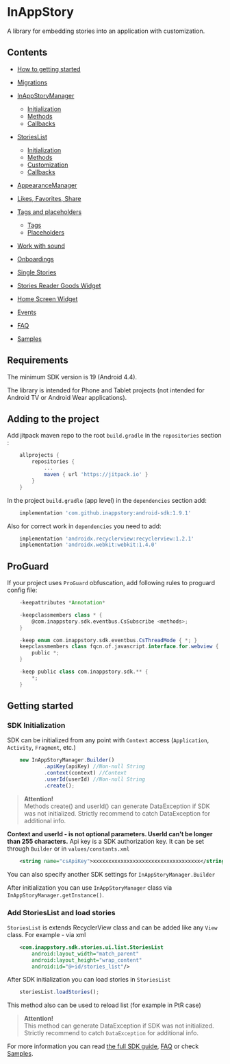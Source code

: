 # InAppStory

A library for embedding stories into an application with customization.

## Contents

* [How to getting started](https://github.com/inappstory/android-sdk/blob/main/README.md#getting-started)
* [Migrations](https://github.com/inappstory/android-sdk/blob/main/docs/Migrations.md)
* [InAppStoryManager](https://github.com/inappstory/android-sdk/blob/main/docs/InAppStoryManager.md)
	* [Initialization](https://github.com/inappstory/android-sdk/blob/main/docs/InAppStoryManager.md#initialization)
	* [Methods](https://github.com/inappstory/android-sdk/blob/main/docs/InAppStoryManager.md#methods)
	* [Callbacks](https://github.com/inappstory/android-sdk/blob/main/docs/InAppStoryManager.md#callbacks)
* [StoriesList](https://github.com/inappstory/android-sdk/blob/main/docs/StoriesList.md)
	* [Initialization](https://github.com/inappstory/android-sdk/blob/main/docs/StoriesList.md#initialization)
	* [Methods](https://github.com/inappstory/android-sdk/blob/main/docs/StoriesList.md#methods)
	* [Customization](https://github.com/inappstory/android-sdk/blob/main/docs/StoriesList.md#customization)
	* [Callbacks](https://github.com/inappstory/android-sdk/blob/main/docs/StoriesList.md#callbacks)

* [AppearanceManager](https://github.com/inappstory/android-sdk/blob/main/docs/AppearanceManager.md)
* [Likes, Favorites, Share](https://github.com/inappstory/android-sdk/blob/main/docs/Likes_Favorites_Share.md)
* [Tags and placeholders](https://github.com/inappstory/android-sdk/blob/main/docs/Tags_Placeholders.md)
	* [Tags](https://github.com/inappstory/android-sdk/blob/main/docs/Tags_Placeholders.md#tags)
	* [Placeholders](https://github.com/inappstory/android-sdk/blob/main/docs/Tags_Placeholders.md#placeholders)
* [Work with sound](https://github.com/inappstory/android-sdk/blob/main/docs/Sound.md)
* [Onboardings](https://github.com/inappstory/android-sdk/blob/main/docs/Onboardings.md)
* [Single Stories](https://github.com/inappstory/android-sdk/blob/main/docs/Single_Stories.md)
* [Stories Reader Goods Widget](https://github.com/inappstory/android-sdk/blob/main/docs/Goods.md)
* [Home Screen Widget](https://github.com/inappstory/android-sdk/blob/main/docs/Home_Screen_Widget.md)
* [Events](https://github.com/inappstory/android-sdk/blob/main/docs/CsEventBus.md)
* [FAQ](https://github.com/inappstory/android-sdk/blob/main/docs/FAQ.md)
* [Samples](https://github.com/inappstory/Android-Example)

## Requirements

The minimum SDK version is 19 (Android 4.4).

The library is intended for Phone and Tablet projects (not intended for Android TV or Android Wear applications).

## Adding to the project

Add jitpack maven repo to the root `build.gradle` in the `repositories` section :
```gradle
	allprojects {
	    repositories {
	        ...
	        maven { url 'https://jitpack.io' }
	    }
	}
```

In the project `build.gradle` (app level) in the `dependencies` section add:
```gradle
	implementation 'com.github.inappstory:android-sdk:1.9.1'
```

Also for correct work in `dependencies` you need to add:
```gradle
	implementation 'androidx.recyclerview:recyclerview:1.2.1'
	implementation 'androidx.webkit:webkit:1.4.0'
```

## ProGuard

If your project uses `ProGuard` obfuscation, add following rules to proguard config file:

```gradle
	-keepattributes *Annotation*

	-keepclassmembers class * {
	    @com.inappstory.sdk.eventbus.CsSubscribe <methods>;
	}

	-keep enum com.inappstory.sdk.eventbus.CsThreadMode { *; }
	keepclassmembers class fqcn.of.javascript.interface.for.webview {
	    public *;
	}

	-keep public class com.inappstory.sdk.** {
	    *;
	}
```

## Getting started

### SDK Initialization

SDK can be initialized from any point with `Context` access (`Application`, `Activity`, `Fragment`, etc.)

```js
	new InAppStoryManager.Builder()
     		.apiKey(apiKey) //Non-null String
      		.context(context) //Context
      		.userId(userId) //Non-null String
	    	.create();
```
>**Attention!**  
>Methods create() and userId() can generate DataException if SDK was not initialized. Strictly recommend to catch DataException for additional info.

**Context and userId - is not optional parameters. UserId can't be longer than 255 characters.** Api key is a SDK authorization key. It can be set through `Builder` or in `values/constants.xml`
```xml
	<string name="csApiKey">xxxxxxxxxxxxxxxxxxxxxxxxxxxxxxxxxxx</string>
```

You can also specify another SDK settings for `InAppStoryManager.Builder`

After initialization you can use `InAppStoryManager` class via `InAppStoryManager.getInstance()`.

### Add StoriesList and load stories

`StoriesList` is extends RecyclerView class and can be added like any `View` class. For example - via xml

```xml
	<com.inappstory.sdk.stories.ui.list.StoriesList
	    android:layout_width="match_parent"
	    android:layout_height="wrap_content"
	    android:id="@+id/stories_list"/>
```

After SDK initialization you can load stories in `StoriesList`

```js
	storiesList.loadStories(); 
```
This method also can be used to reload list (for example in PtR case)

>**Attention!**  
>This method can generate DataException if SDK was not initialized. Strictly recommend to catch `DataException` for additional info.

For more information you can read [the full SDK guide](https://github.com/inappstory/android-sdk/blob/main/README.md#contents), [FAQ](https://github.com/inappstory/android-sdk/blob/main/docs/FAQ.md) or check [Samples](https://github.com/inappstory/Android-Example).
